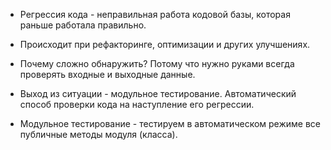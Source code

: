 * Регрессия кода - неправильная работа кодовой базы, которая раньше работала правильно.

* Происходит при рефакторинге, оптимизации и других улучшениях.

* Почему сложно обнаружить? Потому что нужно руками всегда проверять входные и выходные данные.

* Выход из ситуации - модульное тестирование. Автоматический способ проверки кода на наступление его регрессии.

* Модульное тестирование - тестируем в автоматическом режиме все публичные методы модуля (класса).